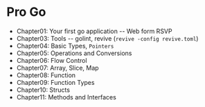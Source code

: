 # Pro Go

- Chapter01: Your first go application -- Web form RSVP
- Chapter03: Tools -- golint, revive (`revive -config revive.toml`)
- Chapter04: Basic Types, `Pointers`
- Chapter05: Operations and Conversions
- Chapter06: Flow Control
- Chapter07: Array, Slice, Map
- Chapter08: Function
- Chapter09: Function Types
- Chapter10: Structs
- Chapter11: Methods and Interfaces
